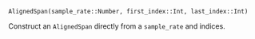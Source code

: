 ```
AlignedSpan(sample_rate::Number, first_index::Int, last_index::Int)
```

Construct an `AlignedSpan` directly from a `sample_rate` and indices.
